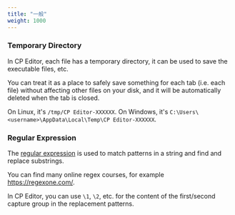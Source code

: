 ```yaml
---
title: "一般"
weight: 1000
---
```


### Temporary Directory

In CP Editor, each file has a temporary directory, it can be used to save the executable files, etc.

You can treat it as a place to safely save something for each tab (i.e. each file) without affecting other files on your disk, and it will be automatically deleted when the tab is closed.

On Linux, it's `/tmp/CP Editor-XXXXXX`. On Windows, it's `C:\Users\<username>\AppData\Local\Temp\CP Editor-XXXXXX`.

### Regular Expression

The [regular expression](https://en.wikipedia.org/wiki/Regular_expression) is used to match patterns in a string and find and replace substrings.

You can find many online regex courses, for example <https://regexone.com/>.

In CP Editor, you can use `\1`, `\2`, etc. for the content of the first/second capture group in the replacement patterns.
